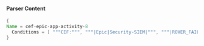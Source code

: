 #### Parser Content
```Java
{
Name = cef-epic-app-activity-8
  Conditions = [ """CEF:""", """|Epic|Security-SIEM|""", """|ROVER_FAILED_LOGIN|""" ]
}
```